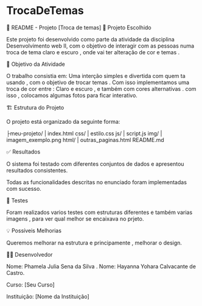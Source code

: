 # TrocaDeTemas

📘 README - Projeto [Troca de temas]
🎯 Projeto Escolhido

Este projeto foi desenvolvido como parte da atividade da disciplina Desenvolvimento web II, com o objetivo de interagir com as pessoas numa troca de tema claro e escuro , onde vai ter alteração de cor e temas .

📝 Objetivo da Atividade

O trabalho consistia em:
Uma interção simples e divertida com quem ta usando , com o objetivo de trocar temas . Com isso implementamos uma troca de cor entre :  Claro e escuro , e também com cores alternativas . com isso , colocamos algumas fotos para ficar interativo.

🏗️ Estrutura do Projeto

O projeto está organizado da seguinte forma:

├meu-projeto/
|
index.html
css/
| estilo.css
js/
| script.js
img/
| imagem_exemplo.png
html/
| outras_paginas.html
README.md



✅ Resultados

O sistema foi testado com diferentes conjuntos de dados e apresentou resultados consistentes.

Todas as funcionalidades descritas no enunciado foram implementadas com sucesso.

🧪 Testes 

Foram realizados varios testes com estruturas diferentes e também varias imagens , para ver qual melhor se encaixava no prjeto.


💡 Possíveis Melhorias

 Queremos melhorar na estrutura e principamente , melhorar o design.
  
👨‍💻 Desenvolvedor

Nome: Phamela Julia Sena da Silva .
Nome: Hayanna Yohara Calvacante de Castro.


Curso: [Seu Curso]

Instituição: [Nome da Instituição]
